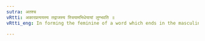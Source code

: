 ```yaml
---
sutra: अतश्च
vRtti: अकारप्रत्ययस्य तद्राजस्य स्त्रियामभिधेयायां लुग्भवति ॥
vRtti_eng: In forming the feminine of a word which ends in the masculine in the _Tadraja_ affix अ, the affix is _luk_ elided_.

---
```


